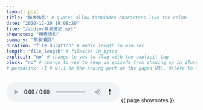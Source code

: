 ```yaml
---
layout: post
title: "無表情影" # quotes allow forbidden characters like the colon
date: "2020-12-20 19:08:29"
file: "/audio/無表情影.mp3"
shownotes: "無表情影"
summary: "無表情影"
duration: "file_duration" # audio length in min:sec
length: "file_length" # filesize in bytes
explicit: "no" # change to yes to flag with the explicit tag
block: "no" # change to yes to keep an episode from showing up in iTunes
# permalink: /1 # will be the ending part of the pages URL, delete to default to the title
---
```


<audio controls>
<source src="{{site.url}}{{site.baseurl}}{{ page.file }}" type="audio/x-mp3">
Your browser does not support the audio element.
</audio>
{{ page.shownotes }}
